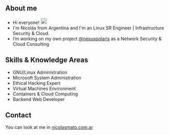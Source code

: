 ## About me

* Hi everyone! <img src="https://raw.githubusercontent.com/iampavangandhi/iampavangandhi/master/gifs/Hi.gif" width="20px">
* I'm Nicolás from Argentina and I'm an Linux SR Engineer | Infrastructure Security & Cloud.
* I’m working on my own project [@nexuspolaris](https://www.nexuspolaris.com.ar) as a Network Security & Cloud Consulting

## Skills & Knowledge Areas

* GNU/Linux Administration
* Microsoft System Administration
* Ethical Hacking Expert
* Virtual Machines Environment
* Containers & Cloud Computing
* Backend Web Developer

## Contact

You can look at me in [nicolasmato.com.ar](https://www.nicolasmato.com.ar)
